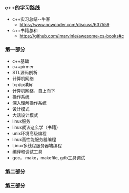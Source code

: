 ### c++的学习路线
* c++实习总结--牛客
  * https://www.nowcoder.com/discuss/637559
* c++书籍总和
  * https://github.com/imarvinle/awesome-cs-books#c 
### 第一部分
  * c++基础
   *  c++pirmer
   *  STL源码剖析 
  * 计算机网络
   * tcp/ip详解
   * 计算机网络，自上而下
  * 操作系统
   * 深入理解操作系统  
  * 设计模式
   * 大话设计模式
  * linux服务
   * linux就该这么学（书籍）
   * unix环境高级编程
   * linux高性能服务器编程 
   * Linux多线程服务器端编程
  * 编译和调试工具
   * gcc， make，makefile,   gdb工具调试
### 第二部分
### 第三部分



